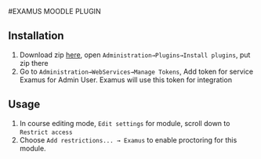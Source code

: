 #EXAMUS MOODLE PLUGIN

## Installation
1. Download zip [here](https://github.com/examus/moodle-availability_examus/releases/), open `Administration→Plugins→Install plugins`, put zip there
2. Go to `Administration→WebServices→Manage Tokens`, Add token for service Examus for Admin User. Examus will use this token for integration

## Usage
1. In course editing mode, `Edit settings` for module, scroll down to `Restrict access`
2. Choose `Add restrictions... → Examus` to enable proctoring for this module.
